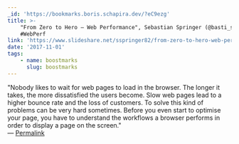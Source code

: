 ```yaml
---
_id: 'https://bookmarks.boris.schapira.dev/?eC9ezg'
title: >-
    "From Zero to Hero – Web Performance", Sebastian Springer (@basti_springer)
    #WebPerf
link: 'https://www.slideshare.net/sspringer82/from-zero-to-hero-web-performance/1'
date: '2017-11-01'
tags:
    - name: boostmarks
      slug: boostmarks
---
```


&quot;Nobody likes to wait for web pages to load in the browser. The longer it
takes, the more dissatisfied the users become. Slow web pages lead to a higher
bounce rate and the loss of customers. To solve this kind of problems can be
very hard sometimes. Before you even start to optimise your page, you have to
understand the workflows a browser performs in order to display a page on the
screen.&quot; <br>&#8212;
<a href="https://bookmarks.boris.schapira.dev/?eC9ezg" title="Permalink">Permalink</a>
